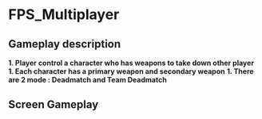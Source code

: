 # FPS_Multiplayer
 
## Gameplay description

**1. Player control a character who has weapons to take down other player**
**1. Each character has a primary weapon and secondary weapon**
**1. There are 2 mode : Deadmatch and Team Deadmatch**

## Screen Gameplay

